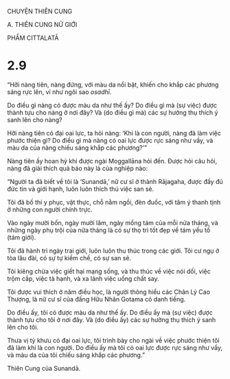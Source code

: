 CHUYỆN THIÊN CUNG

A. THIÊN CUNG NỮ GIỚI

PHẨM CITTALATĀ

# 2.9

“Hỡi nàng tiên, nàng đứng, với màu da nổi bật, khiến cho khắp các phương sáng rực lên, ví như ngôi sao _osadhī_.

Do điều gì nàng có được màu da như thế ấy? Do điều gì mà (sự việc) được thành tựu cho nàng ở nơi đây? Và (do điều gì mà) các sự hưởng thụ thích ý sanh lên cho nàng?

Hỡi nàng tiên có đại oai lực, ta hỏi nàng: ‘Khi là con người, nàng đã làm việc phước thiện gì? Do điều gì mà nàng có oai lực được rực sáng như vầy, và màu da của nàng chiếu sáng khắp các phương?’”

Nàng tiên ấy hoan hỷ khi được ngài Moggallāna hỏi đến. Ðược hỏi câu hỏi, nàng đã giải thích quả báo này là của nghiệp nào:

“Người ta đã biết về tôi là ‘Sunandā,’ nữ cư sĩ ở thành Rājagaha, được đầy đủ đức tin và giới hạnh, luôn luôn thích thú việc san sẻ.

Tôi đã bố thí y phục, vật thực, chỗ nằm ngồi, đèn đuốc, với tâm ý thanh tịnh ở những con người chính trực.

Vào ngày mười bốn, ngày mười lăm, ngày mồng tám của mỗi nửa tháng, và những ngày phụ trội của nửa tháng là có sự thọ trì tốt đẹp về tám yếu tố (tám giới).

Tôi đã hành trì ngày trai giới, luôn luôn thu thúc trong các giới. Tôi cư ngụ ở tòa lâu đài, có sự tự kiềm chế, có sự san sẻ.

Tôi kiêng chừa việc giết hại mạng sống, và thu thúc về việc nói dối, việc trộm cắp, việc tà hạnh, và xa lánh việc uống chất say.

Tôi được vui thích ở năm điều học, là người thông hiểu các Chân Lý Cao Thượng, là nữ cư sĩ của đấng Hữu Nhãn Gotama có danh tiếng.

Do điều ấy, tôi có được màu da như thế ấy. Do điều ấy mà (sự việc) được thành tựu cho tôi ở nơi đây. Và (do điều ấy) các sự hưởng thụ thích ý sanh lên cho tôi.

Thưa vị tỳ khưu có đại oai lực, tôi trình bày cho ngài về việc phước thiện tôi đã làm khi là con người. Do điều ấy mà tôi có oai lực được rực sáng như vầy, và màu da của tôi chiếu sáng khắp các phương.”

Thiên Cung của Sunandā.

